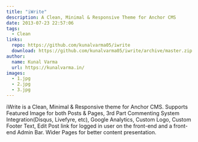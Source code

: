```yaml
---
title: "iWrite"
description: A Clean, Minimal & Responsive Theme for Anchor CMS
date: 2013-07-23 22:57:06
tags:
  - Clean
links:
  repo: https://github.com/kunalvarma05/iwrite
  download: https://github.com/kunalvarma05/iwrite/archive/master.zip
author:
  name: Kunal Varma
  url: https://kunalvarma.in/
images:
  - 1.jpg
  - 2.jpg
  - 3.jpg
---
```



iWrite is a Clean, Minimal & Responsive theme for Anchor CMS. Supports Featured Image for both Posts & Pages, 3rd Part Commenting System Integration(Disqus, Livefyre, etc), Google Analytics, Custom Logo, Custom Footer Text, Edit Post link for logged in user on the front-end and a front-end Admin Bar. Wider Pages for better content presentation.
